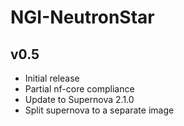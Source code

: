 # NGI-NeutronStar

## v0.5
* Initial release
* Partial nf-core compliance
* Update to Supernova 2.1.0
* Split supernova to a separate image
